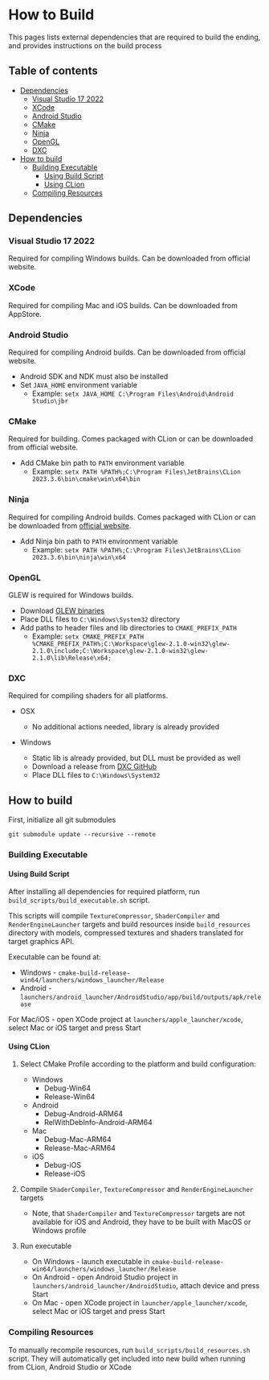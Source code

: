 # How to Build

This pages lists external dependencies that are required to build the ending, and provides instructions on the build process

## Table of contents

* [Dependencies](#dependencies)
  * [Visual Studio 17 2022](#visual-studio-17-2022)
  * [XCode](#xcode)
  * [Android Studio](#android-studio)
  * [CMake](#cmake)
  * [Ninja](#ninja)
  * [OpenGL](#opengl)
  * [DXC](#dxc)
* [How to build](#how-to-build-1)
  * [Building Executable](#building-executable)
    * [Using Build Script](#using-build-script) 
    * [Using CLion](#using-clion)
  * [Compiling Resources](#compiling-resources)

## Dependencies

### Visual Studio 17 2022

Required for compiling Windows builds. Can be downloaded from official website.

### XCode

Required for compiling Mac and iOS builds. Can be downloaded from AppStore.

### Android Studio

Required for compiling Android builds. Can be downloaded from official website.

* Android SDK and NDK must also be installed
* Set `JAVA_HOME` environment variable
  * Example: `setx JAVA_HOME C:\Program Files\Android\Android Studio\jbr`

### CMake

Required for building. Comes packaged with CLion or can be downloaded from official website.

* Add CMake bin path to `PATH` environment variable
  * Example: `setx PATH %PATH%;C:\Program Files\JetBrains\CLion 2023.3.6\bin\cmake\win\x64\bin`

### Ninja

Required for compiling Android builds. Comes packaged with CLion or can be downloaded from [official website](https://ninja-build.org/).

* Add Ninja bin path to `PATH` environment variable
  * Example: `setx PATH %PATH%;C:\Program Files\JetBrains\CLion 2023.3.6\bin\ninja\win\x64`

### OpenGL

GLEW is required for Windows builds.

  * Download [GLEW binaries](http://glew.sourceforge.net/index.html)
  * Place DLL files to `C:\Windows\System32` directory
  * Add paths to header files and lib directories to `CMAKE_PREFIX_PATH`
    * Example: `setx CMAKE_PREFIX_PATH %CMAKE_PREFIX_PATH%;C:\Workspace\glew-2.1.0-win32\glew-2.1.0\include;C:\Workspace\glew-2.1.0-win32\glew-2.1.0\lib\Release\x64;`

### DXC

Required for compiling shaders for all platforms.

* OSX
  * No additional actions needed, library is already provided

* Windows
  * Static lib is already provided, but DLL must be provided as well
  * Download a release from [DXC GitHub](https://github.com/microsoft/DirectXShaderCompiler)
  * Place DLL files to `C:\Windows\System32`

## How to build

First, initialize all git submodules

```
git submodule update --recursive --remote
```

### Building Executable

#### Using Build Script

After installing all dependencies for required platform, run `build_scripts/build_executable.sh` script.

This scripts will compile `TextureCompressor`, `ShaderCompiler` and `RenderEngineLauncher` targets and build resources inside `build_resources` directory
with models, compressed textures and shaders translated for target graphics API.

Executable can be found at:
* Windows - `cmake-build-release-win64/launchers/windows_launcher/Release`
* Android - `launchers/android_launcher/AndroidStudio/app/build/outputs/apk/release`

For Mac/iOS - open XCode project at `launchers/apple_launcher/xcode`, select Mac or iOS target and press Start

#### Using CLion

1. Select CMake Profile according to the platform and build configuration:
   * Windows
     * Debug-Win64
     * Release-Win64
   * Android
     * Debug-Android-ARM64
     * RelWithDebInfo-Android-ARM64
   * Mac
     * Debug-Mac-ARM64
     * Release-Mac-ARM64
   * iOS
     * Debug-iOS
     * Release-iOS

2. Compile `ShaderCompiler`, `TextureCompressor` and `RenderEngineLauncher` targets
   * Note, that `ShaderCompiler` and `TextureCompressor` targets are not available for iOS and Android, they have to be built with MacOS or Windows profile

3. Run executable
   * On Windows - launch executable in `cmake-build-release-win64/launchers/windows_launcher/Release`
   * On Android - open Android Studio project in `launchers/android_launcher/AndroidStudio`, attach device and press Start
   * On Mac - open XCode project in `launcher/apple_launcher/xcode`, select Mac or iOS target and press Start

### Compiling Resources

To manually recompile resources, run `build_scripts/build_resources.sh` script. They will automatically get included into new build when running from CLion, Android Studio or XCode